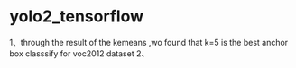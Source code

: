 # yolo2_tensorflow

1、through the result of the kemeans ,wo found that k=5 is the best anchor box classsify for voc2012 dataset
2、
